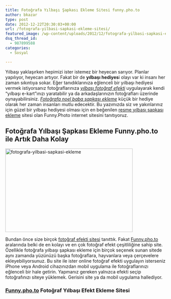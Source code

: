```yaml
---
title: Fotoğrafa Yılbaşı Şapkası Ekleme Sitesi funny.pho.to
author: bkazar
type: post
date: 2012-12-22T20:30:03+00:00
url: /fotografa-yilbasi-sapkasi-ekleme-sitesi/
featured_image: /wp-content/uploads/2012/12/fotografa-yilbasi-sapkasi-ekleme-100x100.png
dsq_thread_id:
  - 987899588
categories:
  - Sosyal

---
```

Yılbaşı yaklaşırken hepimizi ister istemez bir heyecan sarıyor. Planlar yapılıyor, heyecan artıyor. Fakat bir de **yılbaşı hediyes**i olayı var ki insanı her zaman sıkıntıya sokar. Eğer tanıdıklarınıza eğlenceli bir yılbaşı hediyesi vermek istiyorsanız fotoğraflarınıza _[yılbaşı fotoğraf efekti][1]_ uygulayarak kendi &#8220;yılbaşı e-kart&#8221;ınızı yaratabilir ya da arkadaşlarınızın fotoğrafları üzerinde oynayabilirsiniz. [_Fotoğrafa noel baba şapkası ekleme_][2] küçük bir hediye olarak her zaman insanları mutlu edecektir. Bu yazımızda siz ve yakınlarınız için güzel bir yılbaşı hediyesi olması için en beğenilen [resme yılbaşı şapkası ekleme][3] sitesi olan Funny.Photo internet sitesini tanıtıyoruz.

## Fotoğrafa Yılbaşı Şapkası Ekleme Funny.pho.to ile Artık Daha Kolay

<img class="aligncenter size-large wp-image-10063" alt="fotografa-yilbasi-sapkasi-ekleme" src="https://www.murekkep.org/wp-content/uploads/2012/12/fotografa-yilbasi-sapkasi-ekleme-400x262.png" width="400" height="262" srcset="https://www.murekkep.org/wp-content/uploads/2012/12/fotografa-yilbasi-sapkasi-ekleme-400x262.png 400w, https://www.murekkep.org/wp-content/uploads/2012/12/fotografa-yilbasi-sapkasi-ekleme-50x32.png 50w, https://www.murekkep.org/wp-content/uploads/2012/12/fotografa-yilbasi-sapkasi-ekleme-125x82.png 125w, https://www.murekkep.org/wp-content/uploads/2012/12/fotografa-yilbasi-sapkasi-ekleme-300x196.png 300w, https://www.murekkep.org/wp-content/uploads/2012/12/fotografa-yilbasi-sapkasi-ekleme-464x305.png 464w, https://www.murekkep.org/wp-content/uploads/2012/12/fotografa-yilbasi-sapkasi-ekleme.png 1016w" sizes="(max-width: 400px) 100vw, 400px" /> 

Bundan önce size birçok [fotoğraf efekti sitesi][4] tanıttık. Fakat [Funny.pho.to][5] aralarında belki de en kolayı ve en çok fotoğraf efekt çeşitliliğine sahip site. Özellikle fotoğrafa yılbaşı şapkası ekleme için birçok seçenek sunan sitede aynı zamanda yüzünüzü başka fotoğraflara, hayvanlara veya çerçevelere ekleyebiliyorsunuz. Bu site ile ister online fotoğraf efekti uygulayın isterseniz iPhone veya Android cihazınızdan mobil uygulama ile fotoğraflarınızı eğlenceli bir hale getirin. Yapmanız gereken yalnızca efekti seçip fotoğrafınızı siteye yüklemek. Gerisini site ya da mobil uygulama hallediyor.

### [Funny.pho.to][5] Fotoğraf Yılbaşı Efekt Ekleme Sitesi

 [1]: https://www.murekkep.org/yilbasi-icin-online-fotograf-efektleri-3780 "yılbaşı fotoğraf efekti"
 [2]: https://www.murekkep.org/iphone-fotografa-yilbasi-sapkasi-ekleme-9695 "fotoğrafa noel baba şapkası ekleme"
 [3]: https://www.murekkep.org/resme-yilbasi-sapkasi-ekleme-programi-9849 "resme yılbaşı şapkası ekleme"
 [4]: https://www.murekkep.org/en-iyi-5-fotograf-efekt-sitesi-1805 "fotoğraf efekt sitesi"
 [5]: https://funny.pho.to/tr/